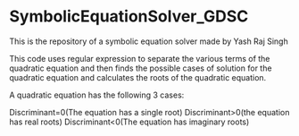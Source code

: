 # SymbolicEquationSolver_GDSC
This is the repository of a symbolic equation solver made by Yash Raj Singh

This code uses regular expression to separate the various terms of the quadratic equation and then finds the possible cases of solution for the quadratic equation and calculates the roots of the quadratic equation.

A quadratic equation has the following 3 cases:

Discriminant=0(The equation has a single root)
Discriminant>0(the equation has real roots)
Discriminant<0(The equation has imaginary roots)

